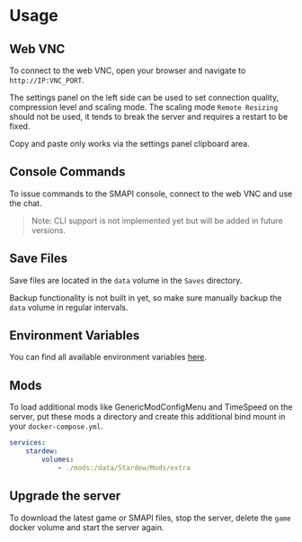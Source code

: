 # Usage
## Web VNC
To connect to the web VNC, open your browser and navigate to `http://IP:VNC_PORT`.

The settings panel on the left side can be used to set connection quality, compression level and scaling mode. The scaling mode `Remote Resizing` should not be used, it tends to break the server and requires a restart to be fixed.

Copy and paste only works via the settings panel clipboard area.

## Console Commands
To issue commands to the SMAPI console, connect to the web VNC and use the chat.

> Note: CLI support is not implemented yet but will be added in future versions.

## Save Files
Save files are located in the `data` volume in the `Saves` directory.

Backup functionality is not built in yet, so make sure manually backup the `data` volume in regular intervals.

## Environment Variables
You can find all available environment variables [here](docs/environment-variables.md).

## Mods
To load additional mods like GenericModConfigMenu and TimeSpeed on the server, put these mods a directory and create this additional bind mount in your `docker-compose.yml`.

```yml
services:
    stardew:
        volumes:
            - ./mods:/data/Stardew/Mods/extra
```

## Upgrade the server
To download the latest game or SMAPI files, stop the server, delete the `game` docker volume and start the server again.
